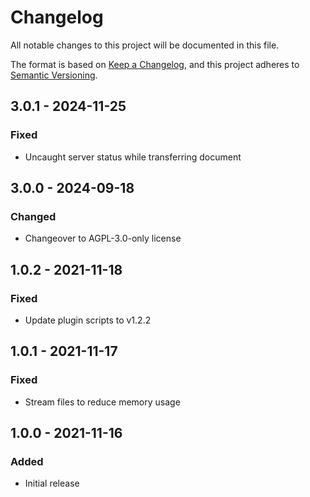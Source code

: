 # Changelog
All notable changes to this project will be documented in this file.

The format is based on [Keep a Changelog](https://keepachangelog.com/en/1.0.0/),
and this project adheres to [Semantic Versioning](https://semver.org/spec/v2.0.0.html).

## 3.0.1 - 2024-11-25
### Fixed
- Uncaught server status while transferring document

## 3.0.0 - 2024-09-18
### Changed
- Changeover to AGPL-3.0-only license

## 1.0.2 - 2021-11-18
### Fixed
- Update plugin scripts to v1.2.2

## 1.0.1 - 2021-11-17
### Fixed
- Stream files to reduce memory usage

## 1.0.0 - 2021-11-16
### Added
- Initial release

